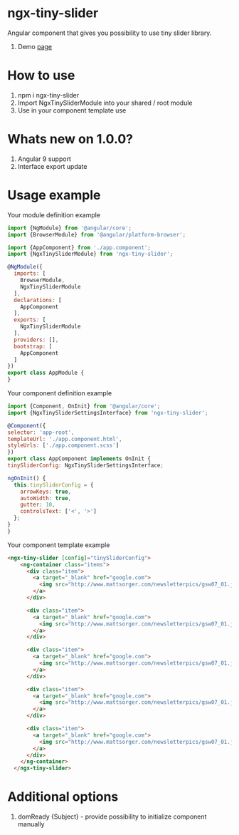 # ngx-tiny-slider
Angular component that gives you possibility to use tiny slider library. 
1. Demo [page](http://ganlanyuan.github.io/tiny-slider/demo/)

# How to use
1. npm i ngx-tiny-slider
2. Import NgxTinySliderModule into your shared / root module
3. Use in your component template use <ngx-tiny-slider>

# Whats new on 1.0.0?
1. Angular 9 support  
2. Interface export update

# Usage example
Your module definition example
```javascript
import {NgModule} from '@angular/core';
import {BrowserModule} from '@angular/platform-browser';

import {AppComponent} from './app.component';
import {NgxTinySliderModule} from 'ngx-tiny-slider';

@NgModule({
  imports: [
    BrowserModule,
    NgxTinySliderModule
  ],
  declarations: [
    AppComponent
  ],
  exports: [
    NgxTinySliderModule
  ],
  providers: [],
  bootstrap: [
    AppComponent
  ]
})
export class AppModule {
}
```

Your component definition example
  ```javascript
import {Component, OnInit} from '@angular/core';
import {NgxTinySliderSettingsInterface} from 'ngx-tiny-slider';

@Component({
  selector: 'app-root',
  templateUrl: './app.component.html',
  styleUrls: ['./app.component.scss']
})
export class AppComponent implements OnInit {
  tinySliderConfig: NgxTinySliderSettingsInterface;

  ngOnInit() {
    this.tinySliderConfig = {
      arrowKeys: true,
      autoWidth: true,
      gutter: 10,
      controlsText: ['<', '>']
    };
  }
}

  ```

Your component template example
```html
<ngx-tiny-slider [config]="tinySliderConfig">
    <ng-container class="items">
      <div class="item">
        <a target="_blank" href="google.com">
          <img src="http://www.mattsorger.com/newsletterpics/gsw07_01.jpg">
        </a>
      </div>

      <div class="item">
        <a target="_blank" href="google.com">
          <img src="http://www.mattsorger.com/newsletterpics/gsw07_01.jpg">
        </a>
      </div>

      <div class="item">
        <a target="_blank" href="google.com">
          <img src="http://www.mattsorger.com/newsletterpics/gsw07_01.jpg">
        </a>
      </div>

      <div class="item">
        <a target="_blank" href="google.com">
          <img src="http://www.mattsorger.com/newsletterpics/gsw07_01.jpg">
        </a>
      </div>

      <div class="item">
        <a target="_blank" href="google.com">
          <img src="http://www.mattsorger.com/newsletterpics/gsw07_01.jpg">
        </a>
      </div>
    </ng-container>
  </ngx-tiny-slider>
  ```
  
  # Additional options
  1. domReady {Subject} - provide possibility to initialize component manually

